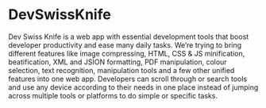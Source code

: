 # DevSwissKnife
Dev Swiss Knife is a web app with essential development tools that boost developer productivity and ease many daily tasks. We’re trying to bring different features like image compressing, HTML, CSS &amp; JS minification, beatification, XML and JSÍON formatting, PDF manipulation, colour selection, text recognition, manipulation tools and  a few other unified features into one web app. Developers can scroll through or search tools and use any  device according to their needs in one place instead of jumping across multiple tools or platforms to do simple  or specific tasks.
